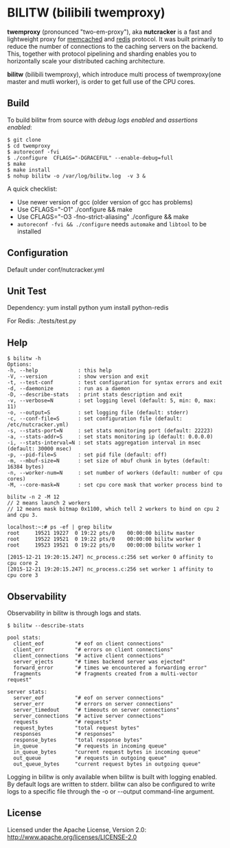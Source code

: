 # BILITW (bilibili twemproxy) 

**twemproxy** (pronounced "two-em-proxy"), aka **nutcracker** is a fast and lightweight proxy for [memcached](http://www.memcached.org/) and [redis](http://redis.io/) protocol. It was built primarily to reduce the number of connections to the caching servers on the backend. This, together with protocol pipelining and sharding enables you to horizontally scale your distributed caching architecture.

**bilitw** (bilibili twemproxy), which introduce multi process of twemproxy(one master and mutli worker), is order to get full use of the CPU cores. 

## Build

To build bilitw from source with _debug logs enabled_ and _assertions enabled_:

    $ git clone 
    $ cd twemproxy
    $ autoreconf -fvi
    $ ./configure  CFLAGS="-DGRACEFUL" --enable-debug=full
    $ make
    $ make install
    $ nohup bilitw -o /var/log/bilitw.log  -v 3 &

A quick checklist:

+ Use newer version of gcc (older version of gcc has problems)
+ Use CFLAGS="-O1" ./configure && make
+ Use CFLAGS="-O3 -fno-strict-aliasing" ./configure && make
+ `autoreconf -fvi && ./configure` needs `automake` and `libtool` to be installed


## Configuration
  Default under conf/nutcracker.yml

## Unit Test
  Dependency:
  yum install python
  yum install python-redis
  
  For Redis:
  ./tests/test.py

## Help
    $ bilitw -h
    Options:
    -h, --help             : this help
    -V, --version          : show version and exit
    -t, --test-conf        : test configuration for syntax errors and exit
    -d, --daemonize        : run as a daemon
    -D, --describe-stats   : print stats description and exit
    -v, --verbose=N        : set logging level (default: 5, min: 0, max: 11)
    -o, --output=S         : set logging file (default: stderr)
    -c, --conf-file=S      : set configuration file (default: /etc/nutcracker.yml)
    -s, --stats-port=N     : set stats monitoring port (default: 22223)
    -a, --stats-addr=S     : set stats monitoring ip (default: 0.0.0.0)
    -i, --stats-interval=N : set stats aggregation interval in msec (default: 30000 msec)
    -p, --pid-file=S       : set pid file (default: off)
    -m, --mbuf-size=N      : set size of mbuf chunk in bytes (default: 16384 bytes)
    -n, --worker-num=N     : set number of workers (default: number of cpu cores)
    -M, --core-mask=N      : set cpu core mask that worker process bind to
    
    bilitw -n 2 -M 12    
    // 2 means launch 2 workers
    // 12 means mask bitmap 0x1100, which tell 2 workers to bind on cpu 2 and cpu 3. 
    
    localhost:~:# ps -ef | grep bilitw
    root     19521 19227  0 19:22 pts/0    00:00:00 bilitw master
    root     19522 19521  0 19:22 pts/0    00:00:00 bilitw worker 0
    root     19523 19521  0 19:22 pts/0    00:00:00 bilitw worker 1
    
    [2015-12-21 19:20:15.247] nc_process.c:256 set worker 0 affinity to cpu core 2
    [2015-12-21 19:20:15.247] nc_process.c:256 set worker 1 affinity to cpu core 3

## Observability

Observability in bilitw is through logs and stats.

    $ bilitw --describe-stats

    pool stats:
      client_eof          "# eof on client connections"
      client_err          "# errors on client connections"
      client_connections  "# active client connections"
      server_ejects       "# times backend server was ejected"
      forward_error       "# times we encountered a forwarding error"
      fragments           "# fragments created from a multi-vector request"

    server stats:
      server_eof          "# eof on server connections"
      server_err          "# errors on server connections"
      server_timedout     "# timeouts on server connections"
      server_connections  "# active server connections"
      requests            "# requests"
      request_bytes       "total request bytes"
      responses           "# responses"
      response_bytes      "total response bytes"
      in_queue            "# requests in incoming queue"
      in_queue_bytes      "current request bytes in incoming queue"
      out_queue           "# requests in outgoing queue"
      out_queue_bytes     "current request bytes in outgoing queue"

Logging in bilitw is only available when bilitw is built with logging enabled. By default logs are written to stderr. bilitw can also be configured to write logs to a specific file through the -o or --output command-line argument. 


## License
Licensed under the Apache License, Version 2.0: http://www.apache.org/licenses/LICENSE-2.0